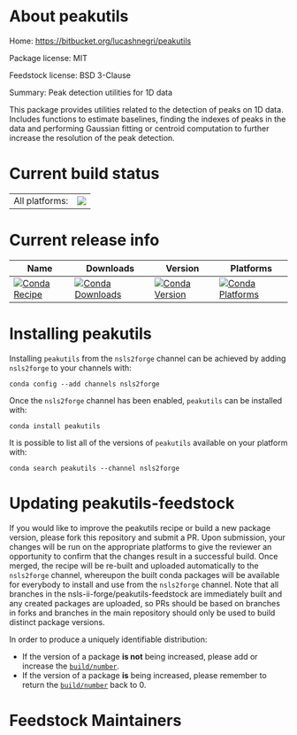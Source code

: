 About peakutils
===============

Home: https://bitbucket.org/lucashnegri/peakutils

Package license: MIT

Feedstock license: BSD 3-Clause

Summary: Peak detection utilities for 1D data

This package provides utilities related to the detection of peaks on
1D data. Includes functions to estimate baselines, finding the
indexes of peaks in the data and performing Gaussian fitting or centroid
computation to further increase the resolution of the peak detection.


Current build status
====================


<table><tr><td>All platforms:</td>
    <td>
      <a href="https://dev.azure.com/nsls2forge/nsls2forge/_build/latest?definitionId=48&branchName=master">
        <img src="https://dev.azure.com/nsls2forge/nsls2forge/_apis/build/status/peakutils-feedstock?branchName=master">
      </a>
    </td>
  </tr>
</table>

Current release info
====================

| Name | Downloads | Version | Platforms |
| --- | --- | --- | --- |
| [![Conda Recipe](https://img.shields.io/badge/recipe-peakutils-green.svg)](https://anaconda.org/nsls2forge/peakutils) | [![Conda Downloads](https://img.shields.io/conda/dn/nsls2forge/peakutils.svg)](https://anaconda.org/nsls2forge/peakutils) | [![Conda Version](https://img.shields.io/conda/vn/nsls2forge/peakutils.svg)](https://anaconda.org/nsls2forge/peakutils) | [![Conda Platforms](https://img.shields.io/conda/pn/nsls2forge/peakutils.svg)](https://anaconda.org/nsls2forge/peakutils) |

Installing peakutils
====================

Installing `peakutils` from the `nsls2forge` channel can be achieved by adding `nsls2forge` to your channels with:

```
conda config --add channels nsls2forge
```

Once the `nsls2forge` channel has been enabled, `peakutils` can be installed with:

```
conda install peakutils
```

It is possible to list all of the versions of `peakutils` available on your platform with:

```
conda search peakutils --channel nsls2forge
```




Updating peakutils-feedstock
============================

If you would like to improve the peakutils recipe or build a new
package version, please fork this repository and submit a PR. Upon submission,
your changes will be run on the appropriate platforms to give the reviewer an
opportunity to confirm that the changes result in a successful build. Once
merged, the recipe will be re-built and uploaded automatically to the
`nsls2forge` channel, whereupon the built conda packages will be available for
everybody to install and use from the `nsls2forge` channel.
Note that all branches in the nsls-ii-forge/peakutils-feedstock are
immediately built and any created packages are uploaded, so PRs should be based
on branches in forks and branches in the main repository should only be used to
build distinct package versions.

In order to produce a uniquely identifiable distribution:
 * If the version of a package **is not** being increased, please add or increase
   the [``build/number``](https://conda.io/docs/user-guide/tasks/build-packages/define-metadata.html#build-number-and-string).
 * If the version of a package **is** being increased, please remember to return
   the [``build/number``](https://conda.io/docs/user-guide/tasks/build-packages/define-metadata.html#build-number-and-string)
   back to 0.

Feedstock Maintainers
=====================


